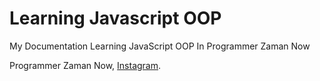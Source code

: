 # Learning Javascript OOP

My Documentation Learning JavaScript OOP In Programmer Zaman Now

Programmer Zaman Now, [Instagram](https://www.instagram.com/programmerzamannow/).
